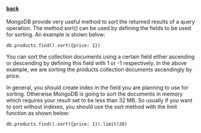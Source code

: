 #### [back](search_data_main.md)


MongoDB provide very useful method to sort the returned results of a query operation. The method sort() can be used by defining the fields to be used for sorting. An example is shown below:

````
db.products.find().sort({price: 1})
````

You can sort the collection documents using a certain field either ascending or descending by defining this field with 1 or -1 respectively. In the above example, we are sorting the products collection documents ascendingly by price. 

In general, you should create index in the field you are planning to use for sorting. Otherwise MongoDB is going to sort the documents in memory which requires your result set to be less than 32 MB. So usually if you want to sort without indexes, you should use the sort method with the limit function as shown below:

````
db.products.find().sort({price: 1}).limit(20)
````